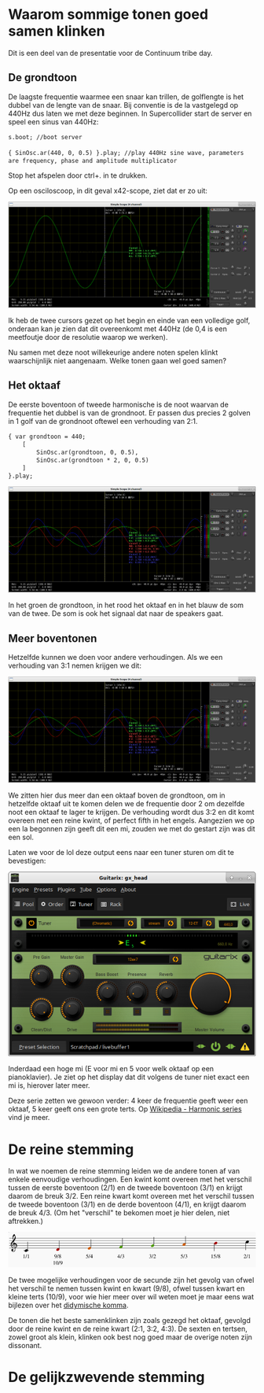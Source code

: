 # Waarom sommige tonen goed samen klinken

Dit is een deel van de presentatie voor de Continuum tribe day.

## De grondtoon

De laagste frequentie waarmee een snaar kan trillen, de golflengte is het dubbel van de lengte van de snaar. Bij conventie is de la vastgelegd op 440Hz dus laten we met deze beginnen. In Supercollider start de server en speel een sinus van 440Hz:

```
s.boot; //boot server

{ SinOsc.ar(440, 0, 0.5) }.play; //play 440Hz sine wave, parameters are frequency, phase and amplitude multiplicator
```

Stop het afspelen door ctrl+. in te drukken.

Op een osciloscoop, in dit geval x42-scope, ziet dat er zo uit:

![grondtoon](images/grondtoon_440Hz.png "Grondtoon")

Ik heb de twee cursors gezet op het begin en einde van een volledige golf, onderaan kan je zien dat dit overeenkomt met 440Hz (de 0,4 is een meetfoutje door de resolutie waarop we werken).

Nu samen met deze noot willekeurige andere noten spelen klinkt waarschijnlijk niet aangenaam. Welke tonen gaan wel goed samen?

## Het oktaaf

De eerste boventoon of tweede harmonische is de noot waarvan de frequentie het dubbel is van de grondnoot. Er passen dus precies 2 golven in 1 golf van de grondnoot oftewel een verhouding van 2:1.

```
{ var grondtoon = 440;
	[ 
		SinOsc.ar(grondtoon, 0, 0.5),
		SinOsc.ar(grondtoon * 2, 0, 0.5)
	]
}.play; 
```

![oktaaf](images/oktaaf.png "Oktaaf")

In het groen de grondtoon, in het rood het oktaaf en in het blauw de som van de twee. De som is ook het signaal dat naar de speakers gaat.

## Meer boventonen

Hetzelfde kunnen we doen voor andere verhoudingen. Als we een verhouding van 3:1 nemen krijgen we dit:

![kwint](images/oktaaf.png "Kwint")

We zitten hier dus meer dan een oktaaf boven de grondtoon, om in hetzelfde oktaaf uit te komen delen we de frequentie door 2 om dezelfde noot een oktaaf te lager te krijgen. De verhouding wordt dus 3:2 en dit komt overeen met een reine kwint, of perfect fifth in het engels. Aangezien we op een la begonnen zijn geeft dit een mi, zouden we met do gestart zijn was dit een sol.

Laten we voor de lol deze output eens naar een tuner sturen om dit te bevestigen:

![E5](images/tuner_E5.png "E5")

Inderdaad een hoge mi (E voor mi en 5 voor welk oktaaf op een pianoklavier). Je ziet op het display dat dit volgens de tuner niet exact een mi is, hierover later meer.

Deze serie zetten we gewoon verder: 4 keer de frequentie geeft weer een oktaaf, 5 keer geeft ons een grote terts. Op [Wikipedia - Harmonic series](https://en.wikipedia.org/wiki/Harmonic_series_(music)) vind je meer.

# De reine stemming

In wat we noemen de reine stemming leiden we de andere tonen af van enkele eenvoudige verhoudingen. Een kwint komt overeen met het verschil tussen de eerste boventoon (2/1) en de tweede boventoon (3/1) en krijgt daarom de breuk 3/2. Een reine kwart komt overeen met het verschil tussen de tweede boventoon (3/1) en de derde boventoon (4/1), en krijgt daarom de breuk 4/3. (Om het "verschil" te bekomen moet je hier delen, niet aftrekken.)

![verhoudingen](images/noten_verhoudingen.png "Verhoudingen")

De twee mogelijke verhoudingen voor de secunde zijn het gevolg van ofwel het verschil te nemen tussen kwint en kwart (9/8), ofwel tussen kwart en kleine terts (10/9), voor wie hier meer over wil weten moet je maar eens wat bijlezen over het [didymische komma](https://nl.wikipedia.org/wiki/Didymisch_komma).

De tonen die het beste samenklinken zijn zoals gezegd het oktaaf, gevolgd door de reine kwint en de reine kwart (2:1, 3:2, 4:3). De sexten en tertsen, zowel groot als klein, klinken ook best nog goed maar de overige noten zijn dissonant.

# De gelijkzwevende stemming